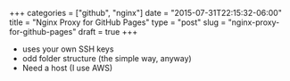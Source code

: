 +++
categories = ["github", "nginx"]
date = "2015-07-31T22:15:32-06:00"
title = "Nginx Proxy for GitHub Pages"
type = "post"
slug = "nginx-proxy-for-github-pages"
draft = true
+++

- uses your own SSH keys
- odd folder structure (the simple way, anyway)
- Need a host (I use AWS)
